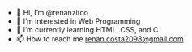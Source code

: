 - 👋 Hi, I’m @renanzitoo
- 👀 I’m interested in Web Programming
- 🌱 I’m currently learning HTML, CSS, and C
- 📫 How to reach me renan.costa2098@gmail.com

